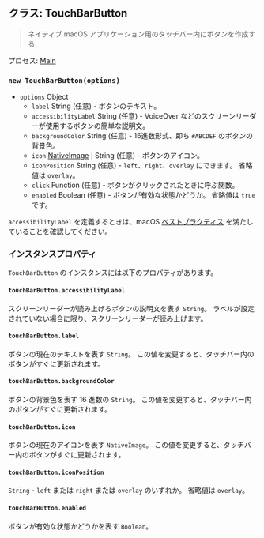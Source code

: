 ## クラス: TouchBarButton

> ネイティブ macOS アプリケーション用のタッチバー内にボタンを作成する

プロセス: [Main](../tutorial/application-architecture.md#main-and-renderer-processes)

### `new TouchBarButton(options)`

* `options` Object
  * `label` String (任意) - ボタンのテキスト。
  * `accessibilityLabel` String (任意) - VoiceOver などのスクリーンリーダーが使用するボタンの簡単な説明文。
  * `backgroundColor` String (任意) - 16進数形式、即ち `#ABCDEF` のボタンの背景色。
  * `icon` [NativeImage](native-image.md) | String (任意) - ボタンのアイコン。
  * `iconPosition` String (任意) - `left`、`right`、`overlay` にできます。 省略値は `overlay`。
  * `click` Function (任意) - ボタンがクリックされたときに呼ぶ関数。
  * `enabled` Boolean (任意) - ボタンが有効な状態かどうか。  省略値は `true` です。

`accessibilityLabel` を定義するときは、macOS [ベストプラクティス](https://developer.apple.com/documentation/appkit/nsaccessibilitybutton/1524910-accessibilitylabel?language=objc) を満たしていることを確認してください。

### インスタンスプロパティ

`TouchBarButton` のインスタンスには以下のプロパティがあります。

#### `touchBarButton.accessibilityLabel`

スクリーンリーダーが読み上げるボタンの説明文を表す `String`。 ラベルが設定されていない場合に限り、スクリーンリーダーが読み上げます。

#### `touchBarButton.label`

ボタンの現在のテキストを表す `String`。 この値を変更すると、タッチバー内のボタンがすぐに更新されます。

#### `touchBarButton.backgroundColor`

ボタンの背景色を表す 16 進数の `String`。 この値を変更すると、タッチバー内のボタンがすぐに更新されます。

#### `touchBarButton.icon`

ボタンの現在のアイコンを表す `NativeImage`。 この値を変更すると、タッチバー内のボタンがすぐに更新されます。

#### `touchBarButton.iconPosition`

`String` - `left` または `right` または `overlay` のいずれか。  省略値は `overlay`。

#### `touchBarButton.enabled`

ボタンが有効な状態かどうかを表す `Boolean`。
